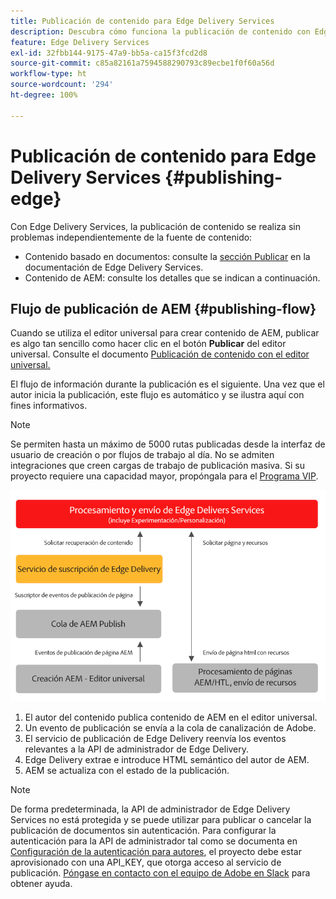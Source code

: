```yaml
---
title: Publicación de contenido para Edge Delivery Services
description: Descubra cómo funciona la publicación de contenido con Edge Delivery Services AEM y cómo publicar contenido AEM con Edge Delivery Services.
feature: Edge Delivery Services
exl-id: 32fbb144-9175-47a9-bb5a-ca15f3fcd2d8
source-git-commit: c85a82161a7594588290793c89ecbe1f0f60a56d
workflow-type: ht
source-wordcount: '294'
ht-degree: 100%

---
```



# Publicación de contenido para Edge Delivery Services {#publishing-edge}

Con Edge Delivery Services, la publicación de contenido se realiza sin problemas independientemente de la fuente de contenido:

* Contenido basado en documentos: consulte la [sección Publicar](/help/edge/docs/authoring.md) en la documentación de Edge Delivery Services.
* Contenido de AEM: consulte los detalles que se indican a continuación.

## Flujo de publicación de AEM {#publishing-flow}

Cuando se utiliza el editor universal para crear contenido de AEM, publicar es algo tan sencillo como hacer clic en el botón **Publicar** del editor universal. Consulte el documento [Publicación de contenido con el editor universal.](/help/sites-cloud/authoring/universal-editor/publishing.md)

El flujo de información durante la publicación es el siguiente. Una vez que el autor inicia la publicación, este flujo es automático y se ilustra aquí con fines informativos.

>[!NOTE]
>
>Se permiten hasta un máximo de 5000 rutas publicadas desde la interfaz de usuario de creación o por flujos de trabajo al día. No se admiten integraciones que creen cargas de trabajo de publicación masiva. Si su proyecto requiere una capacidad mayor, propóngala para el [Programa VIP](https://www.aem.live/vip/intake).

![El flujo de información durante la publicación desde AEM hasta Edge Delivery Services](assets/publishing-flow.png)

1. El autor del contenido publica contenido de AEM en el editor universal.
1. Un evento de publicación se envía a la cola de canalización de Adobe.
1. El servicio de publicación de Edge Delivery reenvía los eventos relevantes a la API de administrador de Edge Delivery.
1. Edge Delivery extrae e introduce HTML semántico del autor de AEM.
1. AEM se actualiza con el estado de la publicación.

>[!NOTE]
>
>De forma predeterminada, la API de administrador de Edge Delivery Services no está protegida y se puede utilizar para publicar o cancelar la publicación de documentos sin autenticación. Para configurar la autenticación para la API de administrador tal como se documenta en [Configuración de la autenticación para autores](https://www.aem.live/docs/authentication-setup-authoring), el proyecto debe estar aprovisionado con una API_KEY, que otorga acceso al servicio de publicación. [Póngase en contacto con el equipo de Adobe en Slack](/help/edge/docs/slack.md) para obtener ayuda.

